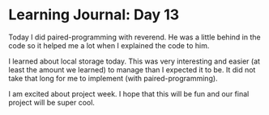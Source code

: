# Learning Journal: Day 13

Today I did paired-programming with reverend. He was a little behind in the code so it helped me a lot when I explained the code to him.

I learned about local storage today. This was very interesting and easier (at least the amount we learned) to manage than I expected it to be. It did not take that long for me to implement (with paired-programming).

I am excited about project week. I hope that this will be fun and our final project will be super cool. 
